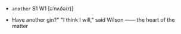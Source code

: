 - `another` S1 W1 [əˈnʌðə(r)]



-  Have another gin?" "I think I will," said Wilson —— the heart of the matter